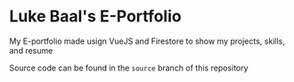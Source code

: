 # Luke Baal's E-Portfolio

My E-portfolio made usign VueJS and Firestore to show my projects, skills, and resume

Source code can be found in the `source` branch of this repository
